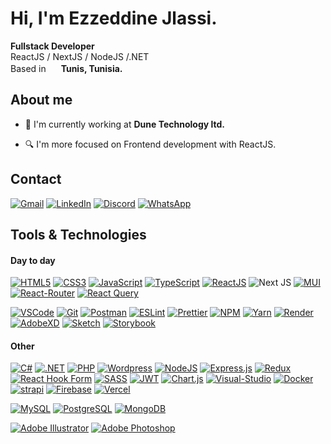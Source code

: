 <h1>Hi, I'm Ezzeddine Jlassi.</h1>
<p> <b>Fullstack Developer</b><br/>ReactJS / NextJS / NodeJS /.NET<br/>Based in <img src="https://cdn-icons-png.flaticon.com/512/6176/6176836.png" height="16" width="16"/> <b>Tunis, Tunisia.</b></p>
<h2>About me </h2>

- <p>💼 I'm currently working at <b>Dune Technology ltd.</b></p>
- <p>🔍 I'm more focused on Frontend development with ReactJS.</p>
  
<h2>Contact</h2>

[![Gmail](https://img.shields.io/badge/Gmail-D14836?style=for-the-badge&logo=gmail&logoColor=white)](mailto:jlassiezzeddine@gmail.com)
[![LinkedIn](https://img.shields.io/badge/linkedin-%230077B5.svg?style=for-the-badge&logo=linkedin&logoColor=white)](https://www.linkedin.com/in/jlassiezzeddine/)
[![Discord](https://img.shields.io/badge/Discord-%235865F2.svg?style=for-the-badge&logo=discord&logoColor=white)](https://discordapp.com/users/ezdeen#5391)
[![WhatsApp](https://img.shields.io/badge/WhatsApp-25D366?style=for-the-badge&logo=whatsapp&logoColor=white)](https://wa.me/0021629850696)

<h2>Tools & Technologies</h2>

<h4>Day to day</h4>
  
[![HTML5](https://img.shields.io/badge/html5-%23E34F26.svg?style=for-the-badge&logo=html5&logoColor=white)](https://html.com/html5/) 
[![CSS3](https://img.shields.io/badge/css3-%231572B6.svg?style=for-the-badge&logo=css3&logoColor=white)](https://www.w3schools.com/css/) 
[![JavaScript](https://img.shields.io/badge/javascript-%23323330.svg?style=for-the-badge&logo=javascript&logoColor=%23F7DF1E)](https://www.javascript.com/) 
[![TypeScript](https://img.shields.io/badge/TypeScript-007ACC?style=for-the-badge&logo=typescript&logoColor=white)](https://www.typescriptlang.org/)
[![ReactJS](https://img.shields.io/badge/React-20232A?style=for-the-badge&logo=react&logoColor=61DAFB)](https://reactjs.org/)
![Next JS](https://img.shields.io/badge/Next-black?style=for-the-badge&logo=next.js&logoColor=white)
[![MUI](https://img.shields.io/badge/MUI-%230081CB.svg?style=for-the-badge&logo=mui&logoColor=white)](https://mui.com/)
[![React-Router](https://img.shields.io/badge/React_Router-CA4245?style=for-the-badge&logo=react-router&logoColor=white)](https://reactrouter.com/en/main)
[![React Query](https://img.shields.io/badge/-React%20Query-FF4154?style=for-the-badge&logo=react%20query&logoColor=white)](https://tanstack.com/query/v4)

[![VSCode](https://img.shields.io/badge/Visual_Studio_Code-0078D4?style=for-the-badge&logo=visual%20studio%20code&logoColor=white)](https://code.visualstudio.com/)
[![Git](https://img.shields.io/badge/GIT-E44C30?style=for-the-badge&logo=git&logoColor=white)](https://git-scm.com/)
[![Postman](https://img.shields.io/badge/Postman-FF6C37?style=for-the-badge&logo=postman&logoColor=white)](https://www.postman.com/)
[![ESLint](https://img.shields.io/badge/eslint-3A33D1?style=for-the-badge&logo=eslint&logoColor=white)](https://eslint.org/)
[![Prettier](https://img.shields.io/badge/prettier-1A2C34?style=for-the-badge&logo=prettier&logoColor=F7BA3E)](https://prettier.io/)
[![NPM](https://img.shields.io/badge/NPM-%23000000.svg?style=for-the-badge&logo=npm&logoColor=white)](https://www.npmjs.com/)
[![Yarn](https://img.shields.io/badge/yarn-%232C8EBB.svg?style=for-the-badge&logo=yarn&logoColor=white)](https://yarnpkg.com/)
[![Render](https://img.shields.io/badge/Render-%46E3B7.svg?style=for-the-badge&logo=render&logoColor=white)](https://render.com/)
[![AdobeXD](https://img.shields.io/badge/Adobe%20XD-470137?style=for-the-badge&logo=Adobe%20XD&logoColor=#FF61F6)](https://www.adobe.com/)
[![Sketch](https://img.shields.io/badge/Sketch-FFB387?style=for-the-badge&logo=sketch&logoColor=black)](https://www.sketch.com/)
[![Storybook](https://img.shields.io/badge/-Storybook-FF4785?style=for-the-badge&logo=storybook&logoColor=white)](https://storybook.js.org/)

<h4>Other</h4>  
 
[![C#](https://img.shields.io/badge/C%23-239120?style=for-the-badge&logo=c-sharp&logoColor=white)](https://learn.microsoft.com/en-us/dotnet/csharp/) 
[![.NET](https://img.shields.io/badge/.NET-5C2D91?style=for-the-badge&logo=.net&logoColor=white)](https://dotnet.microsoft.com/en-us/)
[![PHP](https://img.shields.io/badge/PHP-777BB4?style=for-the-badge&logo=php&logoColor=white)](https://www.php.net/)
[![Wordpress](https://img.shields.io/badge/Wordpress-21759B?style=for-the-badge&logo=wordpress&logoColor=white)](https://wordpress.com/)
[![NodeJS](https://img.shields.io/badge/node.js-6DA55F?style=for-the-badge&logo=node.js&logoColor=white)](https://nodejs.org/en/)
[![Express.js](https://img.shields.io/badge/express.js-%23404d59.svg?style=for-the-badge&logo=express&logoColor=%2361DAFB)](https://expressjs.com/)
[![Redux](https://img.shields.io/badge/Redux-593D88?style=for-the-badge&logo=redux&logoColor=white)](https://redux.js.org/)
[![React Hook Form](https://img.shields.io/badge/React%20Hook%20Form-%23EC5990.svg?style=for-the-badge&logo=reacthookform&logoColor=white)](https://react-hook-form.com/)
[![SASS](https://img.shields.io/badge/SASS-hotpink.svg?style=for-the-badge&logo=SASS&logoColor=white)](https://sass-lang.com/)
[![JWT](https://img.shields.io/badge/JWT-black?style=for-the-badge&logo=JSON%20web%20tokens)](https://jwt.io/)
[![Chart.js](https://img.shields.io/badge/chart.js-F5788D.svg?style=for-the-badge&logo=chart.js&logoColor=white)](https://www.chartjs.org/)
[![Visual-Studio](https://img.shields.io/badge/Visual_Studio-5C2D91?style=for-the-badge&logo=visual%20studio&logoColor=white)](https://www.mongodb.com/)
[![Docker](https://img.shields.io/badge/-Docker-2496ED?style=for-the-badge&logo=docker&logoColor=ffffff)](https://www.docker.com/)
[![strapi](https://img.shields.io/badge/strapi-4945ff?style=for-the-badge&logo=strapi&logoColor=white)](https://strapi.io/)
[![Firebase](https://img.shields.io/badge/firebase-%23039BE5.svg?style=for-the-badge&logo=firebase)](https://firebase.google.com/)
[![Vercel](https://img.shields.io/badge/vercel-%23000000.svg?style=for-the-badge&logo=vercel&logoColor=white)](https://vercel.com/)

[![MySQL](https://img.shields.io/badge/MySQL-005C84?style=for-the-badge&logo=mysql&logoColor=white)](https://www.mysql.com/)
[![PostgreSQL](https://img.shields.io/badge/PostgreSQL-316192?style=for-the-badge&logo=postgresql&logoColor=white)](https://www.postgresql.org/)
[![MongoDB](https://img.shields.io/badge/-MongoDB-47A248?style=for-the-badge&logo=MongoDB&logoColor=ffffff)](https://www.mongodb.com/)

[![Adobe Illustrator](https://img.shields.io/badge/adobe%20illustrator-%23FF9A00.svg?style=for-the-badge&logo=adobe%20illustrator&logoColor=white)](https://www.adobe.com/products/illustrator.html)
[![Adobe Photoshop](https://img.shields.io/badge/adobe%20photoshop-%2331A8FF.svg?style=for-the-badge&logo=adobe%20photoshop&logoColor=white)](https://www.adobe.com/products/photoshop.html)

    




